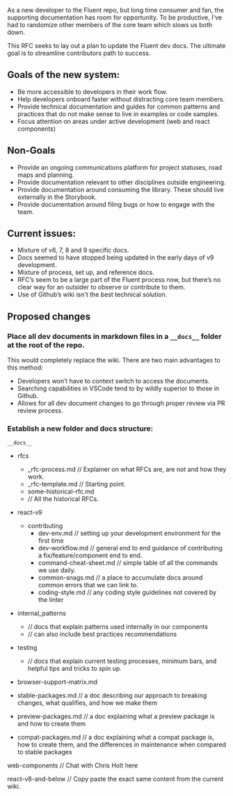 As a new developer to the Fluent repo, but long time consumer and fan, the supporting documentation has room for opportunity. To be productive, I've had to randomize other members of the core team which slows us both down.

This RFC seeks to lay out a plan to update the Fluent dev docs. The ultimate goal is to streamline contributors path to success.

## Goals of the new system:

- Be more accessible to developers in their work flow.
- Help developers onboard faster without distracting core team members.
- Provide technical documentation and guides for common patterns and practices that do not make sense to live in examples or code samples.
- Focus attention on areas under active development (web and react components)

## Non-Goals

- Provide an ongoing communications platform for project statuses, road maps and planning.
- Provide documentation relevant to other disciplines outside engineering.
- Provide documentation around consuming the library. These should live externally in the Storybook.
- Provide documentation around filing bugs or how to engage with the team.

## Current issues:

- Mixture of v6, 7, 8 and 9 specific docs.
- Docs seemed to have stopped being updated in the early days of v9 development.
- Mixture of process, set up, and reference docs.
- RFC’s seem to be a large part of the Fluent process now, but there’s no clear way for an outsider to observe or contribute to them.
- Use of Github’s wiki isn't the best technical solution.

## Proposed changes

### Place all dev documents in markdown files in a `__docs__` folder at the root of the repo.

This would completely replace the wiki. There are two main advantages to this method:

- Developers won’t have to context switch to access the documents.
- Searching capabilities in VSCode tend to by wildly superior to those in Github.
- Allows for all dev document changes to go through proper review via PR review process.

### Establish a new folder and docs structure:

`__docs__`

- rfcs

  - \_rfc-process.md // Explainer on what RFCs are, are not and how they work.
  - \_rfc-template.md // Starting point.
  - some-historical-rfc.md
  - // All the historical RFCs.

- react-v9
  - contributing
    - dev-env.md // setting up your development environment for the first time
    - dev-workflow.md // general end to end guidance of contributing a fix/feature/component end to end.
    - command-cheat-sheet.md // simple table of all the commands we use daily.
    - common-snags.md // a place to accumulate docs around common errors that we can link to.
    - coding-style.md // any coding style guidelines not covered by the linter
- internal_patterns
  - // docs that explain patterns used internally in our components
  - // can also include best practices recommendations
- testing
  - // docs that explain current testing processes, minimum bars, and helpful tips and tricks to spin up.
- browser-support-matrix.md
- stable-packages.md // a doc describing our approach to breaking changes, what qualifies, and how we make them
- preview-packages.md // a doc explaining what a preview package is and how to create them
- compat-packages.md // a doc explaining what a compat package is, how to create them, and the differences in maintenance when compared to stable packages

web-components
// Chat with Chris Holt here

react-v8-and-below
// Copy paste the exact same content from the current wiki.
